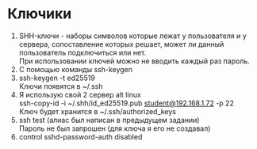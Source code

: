 # Ключики

1. SHH-ключи - наборы символов которые лежат у пользователя и у сервера, сопоставление которых решает, может ли данный пользователь подключиться или нет.  
При использовании ключей можно не вводить каждый раз пароль.  
2. С помощью команды ssh-keygen  
3. ssh-keygen -t ed25519  
Ключи появятся в ~/.ssh  
4. Я использую свой 2 сервер alt linux  
ssh-copy-id -i ~/.shh/id_ed25519.pub student@192.168.1.72 -p 22  
Ключ будет хранится в ~/.ssh/authorized_keys  
5. ssh test (алиас был написан в предыдущем задании)  
Пароль не был запрошен (для ключа я его не создавал)  
6. control sshd-password-auth disabled  
